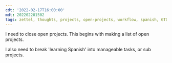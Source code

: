 ```yaml
---
cdt: '2022-02-17T16:00:00'
mdt: 202202201502
tags: zettel, thoughts, projects, open-projects, workflow, spanish, GTD
---
```


I need to close open projects. This begins with making a list of open projects. 

I also need to break 'learning Spanish' into manageable tasks, or sub projects.